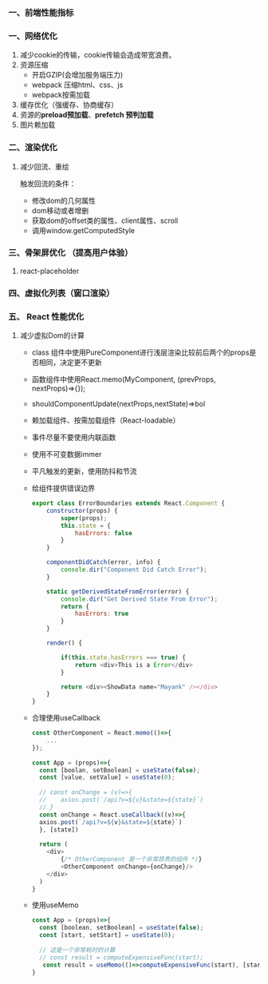 ### 一、前端性能指标



### 一、网络优化

1. 减少cookie的传输，cookie传输会造成带宽浪费。
2. 资源压缩
   * 开启GZIP(会增加服务端压力)
   * webpack 压缩html、css、js
   * webpack按需加载
3. 缓存优化（强缓存、协商缓存）
4. 资源的**preload预加载**、**prefetch 预判加载**
5. 图片赖加载

### 二、渲染优化

1. 减少回流、重绘

   触发回流的条件：

   * 修改dom的几何属性
   * dom移动或者增删
   * 获取dom的offset类的属性、client属性、scroll
   * 调用window.getComputedStyle

### 三、骨架屏优化 （提高用户体验）

1. react-placeholder

### 四、虚拟化列表（窗口渲染）

### 五、 React 性能优化

1. 减少虚拟Dom的计算

   * class 组件中使用PureComponent进行浅层渲染比较前后两个的props是否相同，决定更不更新

   * 函数组件中使用React.memo(MyComponent, (prevProps, nextProps)=>{});

   * shouldComponentUpdate(nextProps,nextState)=>bol

   * 赖加载组件、按需加载组件（React-loadable）

   * 事件尽量不要使用内联函数

   * 使用不可变数据immer

   * 平凡触发的更新，使用防抖和节流

   * 给组件提供错误边界

     ```js
     export class ErrorBoundaries extends React.Component {
         constructor(props) {
             super(props);
             this.state = {
                 hasErrors: false
             }
         }
     
         componentDidCatch(error, info) {
             console.dir("Component Did Catch Error");
         }
     
         static getDerivedStateFromError(error) {
             console.dir("Get Derived State From Error");
             return {
                 hasErrors: true
             }
         }
     
         render() {
     
             if(this.state.hasErrors === true) {
                 return <div>This is a Error</div>
             }
     
             return <div><ShowData name="Mayank" /></div>
         }
     }
     ```

   * 合理使用useCallback

     ```js
     const OtherComponent = React.memo(()=>{
         ...
     });
       
     const App = (props)=>{
       const [boolan, setBoolean] = useState(false);
       const [value, setValue] = useState(0);
      
       // const onChange = (v)=>{
       //    axios.post(`/api?v=${v}&state=${state}`)
       // }
       const onChange = React.useCallback((v)=>{
       axios.post(`/api?v=${v}&state=${state}`)
       }, [state])
      
       return (
         <div>
             {/* OtherComponent 是一个非常昂贵的组件 */}
             <OtherComponent onChange={onChange}/>
         </div>
       )
     }
     ```

   * 使用useMemo

     ```js
     const App = (props)=>{
       const [boolean, setBoolean] = useState(false);
       const [start, setStart] = useState(0);
       
       // 这是一个非常耗时的计算
       // const result = computeExpensiveFunc(start);
     	const result = useMemo(()=>computeExpensiveFunc(start), [start]);  
     }
     ```

